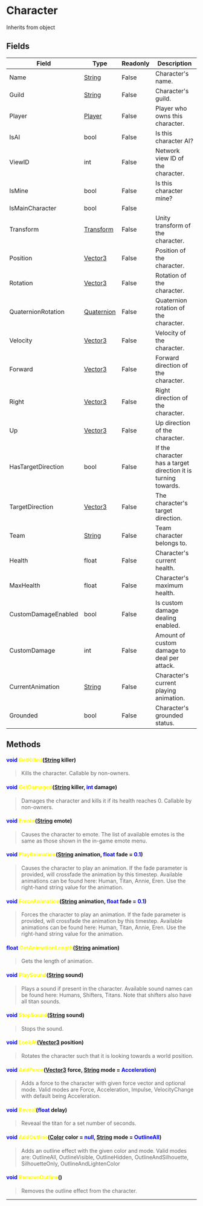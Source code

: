 # Character
Inherits from object
## Fields
|Field|Type|Readonly|Description|
|---|---|---|---|
|Name|[String](../static/String.md)|False|Character's name.|
|Guild|[String](../static/String.md)|False|Character's guild.|
|Player|[Player](../objects/Player.md)|False|Player who owns this character.|
|IsAI|bool|False|Is this character AI?|
|ViewID|int|False|Network view ID of the character.|
|IsMine|bool|False|Is this character mine?|
|IsMainCharacter|bool|False||
|Transform|[Transform](../objects/Transform.md)|False|Unity transform of the character.|
|Position|[Vector3](../objects/Vector3.md)|False|Position of the character.|
|Rotation|[Vector3](../objects/Vector3.md)|False|Rotation of the character.|
|QuaternionRotation|[Quaternion](../objects/Quaternion.md)|False|Quaternion rotation of the character.|
|Velocity|[Vector3](../objects/Vector3.md)|False|Velocity of the character.|
|Forward|[Vector3](../objects/Vector3.md)|False|Forward direction of the character.|
|Right|[Vector3](../objects/Vector3.md)|False|Right direction of the character.|
|Up|[Vector3](../objects/Vector3.md)|False|Up direction of the character.|
|HasTargetDirection|bool|False|If the character has a target direction it is turning towards.|
|TargetDirection|[Vector3](../objects/Vector3.md)|False|The character's target direction.|
|Team|[String](../static/String.md)|False|Team character belongs to.|
|Health|float|False|Character's current health.|
|MaxHealth|float|False|Character's maximum health.|
|CustomDamageEnabled|bool|False|Is custom damage dealing enabled.|
|CustomDamage|int|False|Amount of custom damage to deal per attack.|
|CurrentAnimation|[String](../static/String.md)|False|Character's current playing animation.|
|Grounded|bool|False|Character's grounded status.|
## Methods
#### <span style="color:blue;">void</span> <span style="color:yellow;">GetKilled</span>(<span style="color:blue;">[String](../static/String.md)</span> killer)
> Kills the character. Callable by non-owners.
#### <span style="color:blue;">void</span> <span style="color:yellow;">GetDamaged</span>(<span style="color:blue;">[String](../static/String.md)</span> killer, <span style="color:blue;">int</span> damage)
> Damages the character and kills it if its health reaches 0. Callable by non-owners.
#### <span style="color:blue;">void</span> <span style="color:yellow;">Emote</span>(<span style="color:blue;">[String](../static/String.md)</span> emote)
> Causes the character to emote. The list of available emotes is the same as those shown in the in-game emote menu.
#### <span style="color:blue;">void</span> <span style="color:yellow;">PlayAnimation</span>(<span style="color:blue;">[String](../static/String.md)</span> animation, <span style="color:blue;">float</span> fade = <span style="color:blue;">0.1</span>)
> Causes the character to play an animation.  If the fade parameter is provided, will crossfade the animation by this timestep. Available animations can be found here: Human, Titan, Annie, Eren. Use the right-hand string value for the animation.
#### <span style="color:blue;">void</span> <span style="color:yellow;">ForceAnimation</span>(<span style="color:blue;">[String](../static/String.md)</span> animation, <span style="color:blue;">float</span> fade = <span style="color:blue;">0.1</span>)
> Forces the character to play an animation. If the fade parameter is provided, will crossfade the animation by this timestep. Available animations can be found here: Human, Titan, Annie, Eren. Use the right-hand string value for the animation.
#### <span style="color:blue;">float</span> <span style="color:yellow;">GetAnimationLength</span>(<span style="color:blue;">[String](../static/String.md)</span> animation)
> Gets the length of animation.
#### <span style="color:blue;">void</span> <span style="color:yellow;">PlaySound</span>(<span style="color:blue;">[String](../static/String.md)</span> sound)
> Plays a sound if present in the character. Available sound names can be found here: Humans, Shifters, Titans. Note that shifters also have all titan sounds.
#### <span style="color:blue;">void</span> <span style="color:yellow;">StopSound</span>(<span style="color:blue;">[String](../static/String.md)</span> sound)
> Stops the sound.
#### <span style="color:blue;">void</span> <span style="color:yellow;">LookAt</span>(<span style="color:blue;">[Vector3](../objects/Vector3.md)</span> position)
> Rotates the character such that it is looking towards a world position.
#### <span style="color:blue;">void</span> <span style="color:yellow;">AddForce</span>(<span style="color:blue;">[Vector3](../objects/Vector3.md)</span> force, <span style="color:blue;">[String](../static/String.md)</span> mode = <span style="color:blue;">Acceleration</span>)
> Adds a force to the character with given force vector and optional mode. Valid modes are Force, Acceleration, Impulse, VelocityChange with default being Acceleration.
#### <span style="color:blue;">void</span> <span style="color:yellow;">Reveal</span>(<span style="color:blue;">float</span> delay)
> Reveaal the titan for a set number of seconds.
#### <span style="color:blue;">void</span> <span style="color:yellow;">AddOutline</span>(<span style="color:blue;">[Color](../objects/Color.md)</span> color = <span style="color:blue;">null</span>, <span style="color:blue;">[String](../static/String.md)</span> mode = <span style="color:blue;">OutlineAll</span>)
> Adds an outline effect with the given color and mode. Valid modes are: OutlineAll, OutlineVisible, OutlineHidden, OutlineAndSilhouette, SilhouetteOnly, OutlineAndLightenColor
#### <span style="color:blue;">void</span> <span style="color:yellow;">RemoveOutline</span>()
> Removes the outline effect from the character.

---

